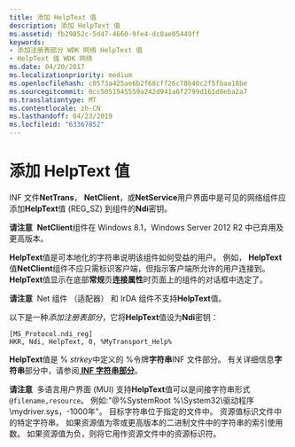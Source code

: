 ```yaml
---
title: 添加 HelpText 值
description: 添加 HelpText 值
ms.assetid: fb29852c-5d47-4660-9fe4-dc8ae05449ff
keywords:
- 添加注册表部分 WDK 网络 HelpText 值
- HelpText 值 WDK 网络
ms.date: 04/20/2017
ms.localizationpriority: medium
ms.openlocfilehash: c0573a425ae6b2f68cff26c78b40c2f5fbaa18be
ms.sourcegitcommit: 0cc5051945559a242d941a6f2799d161d8eba2a7
ms.translationtype: MT
ms.contentlocale: zh-CN
ms.lasthandoff: 04/23/2019
ms.locfileid: "63367852"
---
```

# <a name="adding-a-helptext-value"></a>添加 HelpText 值





INF 文件**NetTrans**， **NetClient**，或**NetService**用户界面中是可见的网络组件应添加**HelpText**值 (REG\_SZ) 到组件的**Ndi**密钥。

**请注意**  **NetClient**组件在 Windows 8.1，Windows Server 2012 R2 中已弃用及更高版本。

 

**HelpText**值是可本地化的字符串说明该组件如何受益的用户。 例如， **HelpText**值**NetClient**组件不应只需标识客户端，但指示客户端所允许的用户连接到。 **HelpText**值显示在底部**常规**页**连接属性**时页面上的组件的对话框中选定了。

**请注意**  Net 组件 （适配器） 和 IrDA 组件不支持**HelpText**值。

 

以下是一种*添加注册表部分*，它将**HelpText**值设为**Ndi**密钥：

```INF
[MS_Protocol.ndi_reg]
HKR, Ndi, HelpText, 0, %MyTransport_Help%
```

**HelpText**值是 % *strkey*中定义的 %令牌**字符串**INF 文件部分。 有关详细信息**字符串**部分中，请参阅[ **INF 字符串部分**](https://msdn.microsoft.com/library/windows/hardware/ff547485)。

**请注意**  多语言用户界面 (MUI) 支持**HelpText**值可以是间接字符串形式`@filename,resource`。 例如:"@%SystemRoot %\\System32\\驱动程序\\mydriver.sys，-1000年"。 目标字符串位于指定的文件中。 资源值标识文件中的特定字符串。 如果资源值为零或更高版本的二进制文件中的字符串的索引使用数。 如果资源值为负，则将它用作资源文件中的资源标识符。

 

 

 





